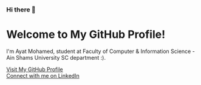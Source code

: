 ### Hi there 👋
<!DOCTYPE html>
<html lang="en">
<head>
    <meta charset="UTF-8">
    <meta name="viewport" content="width=device-width, initial-scale=1.0">
  
</head>
<body>
    <div class="container">
        <h1>Welcome to My GitHub Profile!</h1>
        <p>I'm Ayat Mohamed, student at Faculty of Computer & Information Science - Ain Shams University SC department :).</p>
        <div class="github-link">
            <a href="https://github.com/Ayat6102Mohamed">Visit My GitHub Profile</a>
        </div>
        <div class="linkedin-link">
            <a href="(https://www.linkedin.com/in/me/)">Connect with me on LinkedIn</a>
        </div>
    </div>
</body>
</html>

<!--
**Ayat6102Mohamed/Ayat6102Mohamed** is a ✨ _special_ ✨ repository because its `README.md` (this file) appears on your GitHub profile.

Here are some ideas to get you started:

- 🔭 I’m currently working on ...
- 🌱 I’m currently learning ...
- 👯 I’m looking to collaborate on ...
- 🤔 I’m looking for help with ...
- 💬 Ask me about ...
- 📫 How to reach me: ...
- 😄 Pronouns: ...
- ⚡ Fun fact: ...
-->
